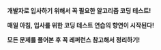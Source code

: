 **개발자로 입사하기 위해서 꼭 필요한 알고리즘 코딩 테스트!**

**매일 아침, 입사를 위한 코딩 테스트 연습의 향연이 시작된다!**

**모든 문제를 풀어본 후 꼭 레퍼런스 참고해서 정리하기!**
